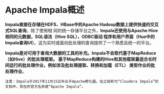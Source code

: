 Apache Impala概述
================================================================================
**Impala直接在存储在HDFS、HBase中的Apache Hadoop数据上提供快速的交互式SQL查询**。除了使用相
同的统一存储平台之外，**Impala还使用与Apache Hive相同的元数据，SQL语法（Hive SQL），ODBC驱动
程序和用户界面（Hue中的Impala查询UI）**。这为实时或面向批处理的查询提供了一个熟悉且统一的平台。

**Impala是对可用于查询大数据的工具的补充。Impala不会取代基于MapReduce（如Hive）的批处理框架。
基于MapReduce构建的Hive和其他框架最适合长时间运行的批处理作业，例如涉及批处理提取、转换和加载（ETL）
类型作业的批处理作业**。
```
注意：Impala于2017年11月15日毕业于Apache孵化器。在之前称为“Cloudera Impala”的文档中，现在的官方名称是“Apache Impala”。
```
